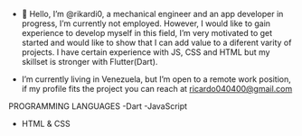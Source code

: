 - 👋 Hello, I’m @rikardi0, a mechanical engineer and an app developer in progress, I’m currently not employed. However, I would like to gain experience to develop myself in this field, I’m very motivated to get started and would like to show that I can add value to a diferent varity of projects. I have certain experience with JS, CSS and HTML but my skillset is stronger with Flutter(Dart). 

-  I’m currently living in Venezuela, but I’m open to a remote work position, if my profile fits the project you can reach at ricardo040400@gmail.com


PROGRAMMING LANGUAGES 
-Dart
-JavaScript
- HTML & CSS
